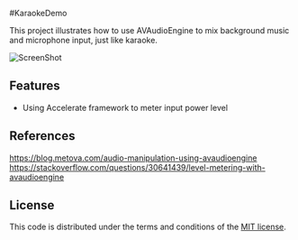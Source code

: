#KaraokeDemo


This project illustrates how to use AVAudioEngine to mix background music and microphone input, just like karaoke.

![ScreenShot](https://raw.github.com/JagieChen/KaraokeDemo/master/snapshot.png)


 


## Features

* Using Accelerate framework to meter input power level

## References
https://blog.metova.com/audio-manipulation-using-avaudioengine
https://stackoverflow.com/questions/30641439/level-metering-with-avaudioengine

## License

This code is distributed under the terms and conditions of the [MIT license](LICENSE).


